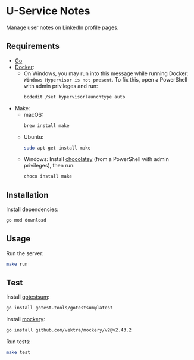 # U-Service Notes

Manage user notes on LinkedIn profile pages.

## Requirements

- [Go](https://go.dev/doc/install)
- [Docker](https://docker.com/products/docker-desktop/):
  - On Windows, you may run into this message while running Docker: `Windows Hypervisor is not present`.
    To fix this, open a PowerShell with admin privileges and run:
    ```bash
    bcdedit /set hypervisorlaunchtype auto
    ```
- Make:
  - macOS: 
    ```bash
    brew install make
    ```
  - Ubuntu:
    ```bash
    sudo apt-get install make
    ```
  - Windows: Install [chocolatey](https://chocolatey.org/install) (from a PowerShell with admin privileges), then run:
    ```bash
    choco install make
    ```

## Installation

Install dependencies:

```bash
go mod download
```

## Usage

Run the server:

```bash
make run
```

## Test

Install [gotestsum](https://github.com/gotestyourself/gotestsum):

```bash
go install gotest.tools/gotestsum@latest
```

Install [mockery](https://vektra.github.io/mockery/latest/installation/):

```bash
go install github.com/vektra/mockery/v2@v2.43.2
```

Run tests:

```bash
make test
```
